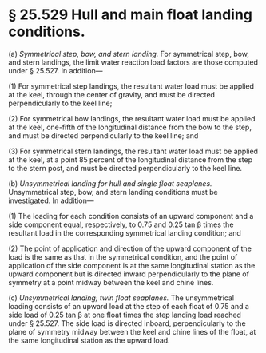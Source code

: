 # § 25.529   Hull and main float landing conditions.

(a) *Symmetrical step, bow, and stern landing.* For symmetrical step, bow, and stern landings, the limit water reaction load factors are those computed under § 25.527. In addition—


(1) For symmetrical step landings, the resultant water load must be applied at the keel, through the center of gravity, and must be directed perpendicularly to the keel line; 


(2) For symmetrical bow landings, the resultant water load must be applied at the keel, one-fifth of the longitudinal distance from the bow to the step, and must be directed perpendicularly to the keel line; and 


(3) For symmetrical stern landings, the resultant water load must be applied at the keel, at a point 85 percent of the longitudinal distance from the step to the stern post, and must be directed perpendicularly to the keel line. 


(b) *Unsymmetrical landing for hull and single float seaplanes.* Unsymmetrical step, bow, and stern landing conditions must be investigated. In addition—


(1) The loading for each condition consists of an upward component and a side component equal, respectively, to 0.75 and 0.25 tan β times the resultant load in the corresponding symmetrical landing condition; and 


(2) The point of application and direction of the upward component of the load is the same as that in the symmetrical condition, and the point of application of the side component is at the same longitudinal station as the upward component but is directed inward perpendicularly to the plane of symmetry at a point midway between the keel and chine lines. 


(c) *Unsymmetrical landing; twin float seaplanes.* The unsymmetrical loading consists of an upward load at the step of each float of 0.75 and a side load of 0.25 tan β at one float times the step landing load reached under § 25.527. The side load is directed inboard, perpendicularly to the plane of symmetry midway between the keel and chine lines of the float, at the same longitudinal station as the upward load. 




